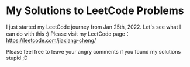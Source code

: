# My Solutions to LeetCode Problems

I just started my LeetCode journey from Jan 25th, 2022.
Let's see what I can do with this :) Please visit my
LeetCode page： https://leetcode.com/jiaxiang-cheng/   

Please feel free to leave your angry comments if you 
found my solutions stupid ;D